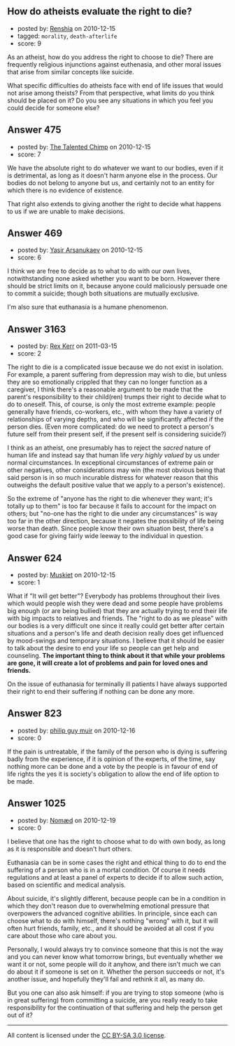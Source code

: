 ## How do atheists evaluate the right to die?

- posted by: [Renshia](https://stackexchange.com/users/-1/184-renshia) on 2010-12-15
- tagged: `morality`, `death-afterlife`
- score: 9

As an atheist, how do you address the right to choose to die? There are frequently religious injunctions against euthenasia, and other moral issues that arise from similar concepts like suicide.

What specific difficulties do atheists face with end of life issues that would not arise among theists? From that perspective, what limits do you think should be placed on it? Do you see any situations in which you feel you could decide for someone else? 


## Answer 475

- posted by: [The Talented Chimp](https://stackexchange.com/users/-1/210-the-talented-chimp) on 2010-12-15
- score: 7

We have the absolute right to do whatever we want to our bodies, even if it is detrimental, as long as it doesn't harm anyone else in the process. Our bodies do not belong to anyone but us, and certainly not to an entity for which there is no evidence of existence.

That right also extends to giving another the right to decide what happens to us if we are unable to make decisions. 


## Answer 469

- posted by: [Yasir Arsanukaev](https://stackexchange.com/users/-1/197-yasir-arsanukaev) on 2010-12-15
- score: 6

I think we are free to decide as to what to do with our own lives, notwithstanding none asked whether you want to be born. However there should be strict limits on it, because anyone could maliciously persuade one to commit a suicide; though both situations are mutually exclusive.

I'm also sure that euthanasia is a humane phenomenon.


## Answer 3163

- posted by: [Rex Kerr](https://stackexchange.com/users/-1/1166-rex-kerr) on 2011-03-15
- score: 2

The right to die is a complicated issue because we do not exist in isolation.  For example, a parent suffering from depression may wish to die, but unless they are so emotionally crippled that they can no longer function as a caregiver, I think there's a reasonable argument to be made that the parent's responsibility to their child(ren) trumps their right to decide what to do to oneself.  This, of course, is only the most extreme example: people generally have friends, co-workers, etc., with whom they have a variety of relationships of varying depths, and who will be significantly affected if the person dies.  (Even more complicated: do we need to protect a person's future self from their present self, if the present self is considering suicide?)

I think as an atheist, one presumably has to reject the _sacred_ nature of human life and instead say that human life _very highly valued_ by us under normal circumstances.  In exceptional circumstances of extreme pain or other negatives, other considerations may win (the most obvious being that said person is in so much incurable distress for whatever reason that this outweighs the default positive value that we apply to a person's existence).

So the extreme of "anyone has the right to die whenever they want; it's totally up to them" is too far because it fails to account for the impact on others; but "no-one has the right to die under any circumstances" is way too far in the other direction, because it negates the possibility of life being worse than death.  Since people know their own situation best, there's a good case for giving fairly wide leeway to the individual in question.


## Answer 624

- posted by: [Muskiet](https://stackexchange.com/users/-1/252-muskiet) on 2010-12-15
- score: 1

What if "It will get better"?
Everybody has problems throughout their lives which would people wish they were dead and some people have problems big enough (or are being bullied) that they are actually trying to end their life with big impacts to relatives and friends.
The "right to do as we please" with our bodies is a very difficult one since it really could get better after certain situations and a person's life and death decision really does get influenced by mood-swings and temporary situations.
I believe that it should be easier to talk about the desire to end your life so people can get help and counseling.
**The important thing to think about it that while your problems are gone, it will create a lot of problems and pain for loved ones and friends.**

On the issue of euthanasia for terminally ill patients I have always supported their right to end their suffering if nothing can be done any more.


## Answer 823

- posted by: [philip guy muir](https://stackexchange.com/users/-1/182-philip-guy-muir) on 2010-12-16
- score: 0

If the pain is untreatable, if the family of the person who is dying is suffering badly from the experience, if it is opinion of the experts, of the time, say nothing more can be done and a vote by the people is in favour of end of life rights the yes it is society's obligation to allow the end of life option to be made.


## Answer 1025

- posted by: [Nomæd](https://stackexchange.com/users/-1/27-nom-d) on 2010-12-19
- score: 0

I believe that one has the right to choose what to do with own body, as long as it is responsible and doesn't hurt others.

Euthanasia can be in some cases the right and ethical thing to do to end the suffering of a person who is in a mortal condition. Of course it needs regulations and at least a panel of experts to decide if to allow such action, based on scientific and medical analysis.

About suicide, it's slightly different, because people can be in a condition in which they don't reason due to overwhelming emotional pressure that overpowers the advanced cognitive abilities. In principle, since each can choose what to do with himself, there's nothing "wrong" with it, but it will often hurt friends, family, etc., and it should be avoided at all cost if you care about those who care about you.

Personally, I would always try to convince someone that this is not the way and you can never know what tomorrow brings, but eventually whether we want it or not, some people will do it anyhow, and there isn't much we can do about it if someone is set on it. Whether the person succeeds or not, it's another issue, and hopefully they'll fail and rethink it all, as many do. 

But you one can also ask himself: if you are trying to stop someone (who is in great suffering) from committing a suicide, are you really ready to take responsibility for the continuation of that suffering and help the person get out of it? 



---

All content is licensed under the [CC BY-SA 3.0 license](https://creativecommons.org/licenses/by-sa/3.0/).
